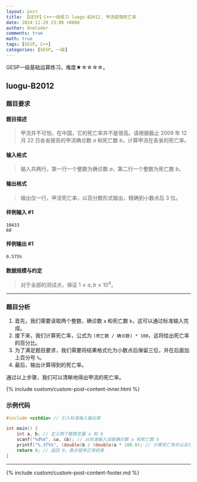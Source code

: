 ```yaml
---
layout: post
title: 【GESP】C++一级练习 luogu-B2012, 甲流疫情死亡率
date: 2024-11-29 23:00 +0800
author: OneCoder
comments: true
math: true
tags: [GESP, C++]
categories: [GESP, 一级]
---
```

GESP一级基础运算练习，难度★☆☆☆☆。

<!--more-->

## luogu-B2012

### 题目要求

#### 题目描述

>甲流并不可怕，在中国，它的死亡率并不是很高。请根据截止 $2009$ 年 $12$ 月 $22$ 日各省报告的甲流确诊数 $a$ 和死亡数 $b$，计算甲流在各省的死亡率。

#### 输入格式

>输入共两行，第一行一个整数为确诊数 $a$，第二行一个整数为死亡数 $b$。

#### 输出格式

>输出仅一行，甲流死亡率，以百分数形式输出，精确到小数点后 $3$ 位。

#### 样例输入 #1

```console
10433
60
```

#### 样例输出 #1

```console
0.575%
```

#### 数据规模与约定

>对于全部的测试点，保证 $1 \leq a, b \leq 10^4$。

---

### 题目分析

1. 首先，我们需要读取两个整数，确诊数 `a` 和死亡数 `b`，这可以通过标准输入完成。
2. 接下来，我们计算死亡率，公式为 `(死亡数 / 确诊数) * 100`，这将给出死亡率的百分比。
3. 为了满足题目要求，我们需要将结果格式化为小数点后保留三位，并在后面加上百分号 `%`。
4. 最后，输出计算得到的死亡率。

通过以上步骤，我们可以清晰地得出甲流的死亡率。

{% include custom/custom-post-content-inner.html %}

### 示例代码

```cpp
#include <cstdio> // 引入标准输入输出库

int main() {
    int a, b; // 定义两个整数变量 a 和 b
    scanf("%d%d", &a, &b); // 从标准输入读取确诊数 a 和死亡数 b
    printf("%.3f%%", (double)b / (double)a * 100.0); // 计算死亡率并以百分数形式输出，保留三位小数
    return 0; // 返回 0，表示程序正常结束
}
```

---

{% include custom/custom-post-content-footer.md %}
